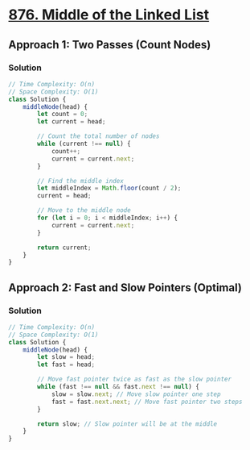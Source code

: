 # [876. Middle of the Linked List](https://leetcode.com/problems/middle-of-the-linked-list/)

## Approach 1: Two Passes (Count Nodes)

### Solution
```javascript
// Time Complexity: O(n)
// Space Complexity: O(1)
class Solution {
    middleNode(head) {
        let count = 0;
        let current = head;

        // Count the total number of nodes
        while (current !== null) {
            count++;
            current = current.next;
        }

        // Find the middle index
        let middleIndex = Math.floor(count / 2);
        current = head;

        // Move to the middle node
        for (let i = 0; i < middleIndex; i++) {
            current = current.next;
        }

        return current;
    }
}
```

## Approach 2: Fast and Slow Pointers (Optimal)

### Solution
```javascript
// Time Complexity: O(n)
// Space Complexity: O(1)
class Solution {
    middleNode(head) {
        let slow = head;
        let fast = head;

        // Move fast pointer twice as fast as the slow pointer
        while (fast !== null && fast.next !== null) {
            slow = slow.next; // Move slow pointer one step
            fast = fast.next.next; // Move fast pointer two steps
        }

        return slow; // Slow pointer will be at the middle
    }
}
```


